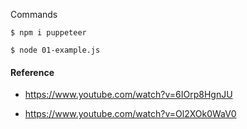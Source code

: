 Commands

    $ npm i puppeteer

    $ node 01-example.js



#### Reference

- https://www.youtube.com/watch?v=6IOrp8HgnJU

- https://www.youtube.com/watch?v=Ol2XOk0WaV0
